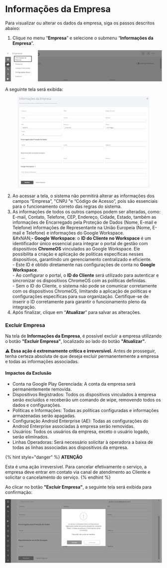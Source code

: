 # Informações da Empresa

Para visualizar ou alterar os dados da empresa, siga os passos descritos abaixo:

1. Clique no menu “**Empresa**” e selecione o submenu “**Informações da Empresa**”.

![](<../../../.gitbook/assets/0 (17).png>)

A seguinte tela será exibida:

<figure><img src="../../../.gitbook/assets/image (469).png" alt=""><figcaption></figcaption></figure>

2. Ao acessar a tela, o sistema não permitirá alterar as informações dos campos “Empresa”, "CNPJ  "e “Código de Acesso”, pois são essenciais para o funcionamento correto das regras do sistema.
3. As informações de todos os outros campos podem ser alteradas, como: E-mail, Contato, Telefone, CEP, Endereço, Cidade, Estado, também as informações de Encarregado pela Proteção de Dados (Nome, E-mail e Telefone) informações de Representante na União Europeia (Nome, E-mail e Telefone) e informações do Google Workspace.\
   &#xNAN;**- Google Workspace**: o **ID do Cliente no Workspace** é um identificador único essencial para integrar o portal de gestão com dispositivos **ChromeOS** vinculados ao Google Workspace. Ele possibilita a criação e aplicação de políticas específicas nesses dispositivos, garantindo um gerenciamento centralizado e eficiente.\
   \- Este ID é obtido diretamente nas configurações de conta no **Google Workspace**.\
   \- Ao configurar o portal, o **ID do Cliente** será utilizado para autenticar e sincronizar os dispositivos ChromeOS com as políticas definidas.\
   \- Sem o ID do Cliente, o sistema não pode se comunicar corretamente com os dispositivos ChromeOS, limitando a aplicação de políticas e configurações específicas para sua organização. Certifique-se de inserir o ID corretamente para garantir o funcionamento pleno da integração.
4. Após finalizar, clique em “**Atualizar**” para salvar as alterações.

### Excluir Empresa <a href="#id-2grqrue" id="id-2grqrue"></a>

Na tela de **Informações da Empresa**, é possível excluir a empresa utilizando o botão **"Excluir Empresa"**, localizado ao lado do botão **"Atualizar"**.

⚠️ **Essa ação é extremamente crítica e irreversível.** Antes de prosseguir, tenha certeza absoluta de que deseja excluir permanentemente a empresa e todas as informações associadas.

#### **Impactos da Exclusão**

* Conta na Google Play Gerenciada: A conta da empresa será permanentemente removida.
* Dispositivos Registrados: Todos os dispositivos vinculados à empresa serão excluídos e receberão um comando de wipe, removendo todos os dados e configurações.
* Políticas e Informações: Todas as políticas configuradas e informações armazenadas serão apagadas.
* Configuração Android Enterprise (AE): Todas as configurações do Android Enterprise associadas à empresa serão removidas.
* Usuários: Todos os usuários da empresa, exceto o usuário logado, serão eliminados.
* Linhas Operadoras: Será necessário solicitar à operadora a baixa de todas as linhas associadas aos dispositivos da empresa.

{% hint style="danger" %}
**ATENÇÃO**

Esta é uma ação irreversível. Para cancelar efetivamente o serviço, a empresa deve entrar em contato via canal de atendimento ao Cliente e solicitar o cancelamento do serviço.
{% endhint %}

Ao clicar no botão **"Excluir Empresa"**, a seguinte tela será exibida para confirmação:

![](<../../../.gitbook/assets/2 (11).png>)
